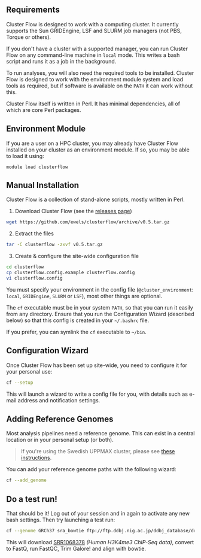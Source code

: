 ## Requirements
Cluster Flow is designed to work with a computing cluster. It currently supports
the Sun GRIDEngine, LSF and SLURM job managers (not PBS, Torque or others).

If you don't have a cluster with a supported manager, you can run Cluster Flow on
any command-line machine in `local` mode. This writes a bash script and runs it as
a job in the background.

To run analyses, you will also need the required tools to be installed. Cluster Flow
is designed to work with the environment module system and load tools as required, but
if software is available on the `PATH` it can work without this.

Cluster Flow itself is written in Perl. It has minimal dependencies, all of which are
core Perl packages.

## Environment Module
If you are a user on a HPC cluster, you may already have Cluster Flow installed
on your cluster as an environment module. If so, you may be able to load it using:
```
module load clusterflow
```

## Manual Installation
Cluster Flow is a collection of stand-alone scripts, mostly written in Perl.

1. Download Cluster Flow (see the [releases page](https://github.com/ewels/clusterflow/releases))
```bash
wget https://github.com/ewels/clusterflow/archive/v0.5.tar.gz
```
2. Extract the files
```bash
tar -C clusterflow -zxvf v0.5.tar.gz
```
3. Create & configure the site-wide configuration file
```bash
cd clusterflow
cp clusterflow.config.example clusterflow.config
vi clusterflow.config
```

You must specify your environment in the config file (`@cluster_environment`:
`local`, `GRIDEngine`, `SLURM` or `LSF`), most other things are optional.

The `cf` executable must be in your system `PATH`, so that you can run it easily
from any directory. Ensure that you run the Configuration Wizard (described below)
so that this config is created in your `~/.bashrc` file.

If you prefer, you can symlink the `cf` executable to `~/bin`.

## Configuration Wizard
Once Cluster Flow has been set up site-wide, you need to configure it for your
personal use:
```bash
cf --setup
```

This will launch a wizard to write a config file for you, with details such
as e-mail address and notification settings.

## Adding Reference Genomes
Most analysis pipelines need a reference genome. This can exist in a central
location or in your personal setup (or both).

> If you're using the Swedish UPPMAX cluster, please see
> [these instructions](https://github.com/ewels/clusterflow-uppmax).

You can add your reference genome paths with the following wizard:
```bash
cf --add_genome
```

## Do a test run!
That should be it! Log out of your session and in again to activate any new
bash settings. Then try launching a test run:
```bash
cf --genome GRCh37 sra_bowtie ftp://ftp.ddbj.nig.ac.jp/ddbj_database/dra/sralite/ByExp/litesra/SRX/SRX031/SRX031398/SRR1068378/SRR1068378.sra
```

This will download [SRR1068378](http://www.ncbi.nlm.nih.gov/sra/?term=SRR1068378)
_(Human H3K4me3 ChIP-Seq data)_, convert to FastQ, run FastQC, Trim Galore! and align with bowtie.

